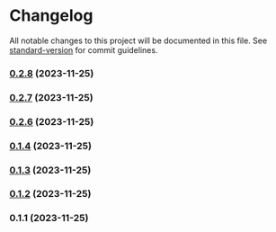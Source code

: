 # Changelog

All notable changes to this project will be documented in this file. See [standard-version](https://github.com/conventional-changelog/standard-version) for commit guidelines.

### [0.2.8](https://github.com/rubakas/fractio-rem/compare/v0.2.7...v0.2.8) (2023-11-25)

### [0.2.7](https://github.com/andriytyurnikov/fractio-rem/compare/v0.2.6...v0.2.7) (2023-11-25)

### [0.2.6](https://github.com/andriytyurnikov/fractio-rem/compare/v0.1.4...v0.2.6) (2023-11-25)

### [0.1.4](https://github.com/andriytyurnikov/fractio-rem/compare/v0.1.3...v0.1.4) (2023-11-25)

### [0.1.3](https://github.com/andriytyurnikov/fractio-rem/compare/v0.1.2...v0.1.3) (2023-11-25)

### [0.1.2](https://github.com/andriytyurnikov/fractio-rem/compare/v0.1.1...v0.1.2) (2023-11-25)

### 0.1.1 (2023-11-25)
